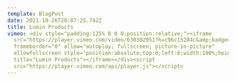 ```yaml
---
template: BlogPost
date: 2021-10-26T20:07:25.742Z
title: Lumin Products
vimeo: <div style="padding:125% 0 0 0;position:relative;"><iframe
  src="https://player.vimeo.com/video/630302951?h=c96c15284c&amp;badge=0&amp;autopause=0&amp;player_id=0&amp;app_id=58479"
  frameborder="0" allow="autoplay; fullscreen; picture-in-picture"
  allowfullscreen style="position:absolute;top:0;left:0;width:100%;height:100%;"
  title="Lumin Products"></iframe></div><script
  src="https://player.vimeo.com/api/player.js"></script>
---
```

